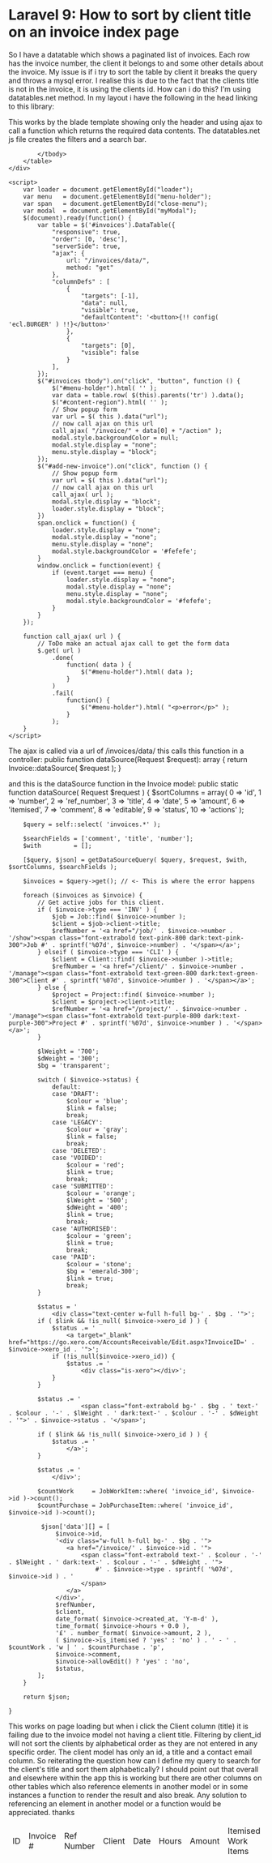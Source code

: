 
# Laravel 9: How to sort by client title on an invoice index page

So I have a datatable which shows a paginated list of invoices. Each row has the invoice number, the client it belongs to and some other details about the invoice. My issue is if i try to sort the table by client it breaks the query and throws a mysql error.
I realise this is due to the fact that the clients title is not in the invoice, it is using the clients id. How can i do this? I'm using datatables.net method. In my layout i have the following in the head linking to this library:
<script type="text/javascript" src="https://cdn.datatables.net/v/dt/jszip-2.5.0/dt-1.12.1/b-2.2.3/b-colvis-2.2.3/b-html5-2.2.3/cr-1.5.6/r-2.3.0/datatables.min.js"></script>

This works by the blade template showing only the header and using ajax to call a function which returns the required data contents. The datatables.net js file creates the filters and a search bar.
<table id="invoices" class="eclipse table table-striped table-bordered table-hover">
            <thead>
                <td style="width:34px;">ID</td>
                <td style="width:120px">Invoice #</td>
                <td style="width:128px">Ref Number</td>
                <td style="width:128px">Client</td>
                <td style="width:80px">Date</td>
                <td style="width:70px">Hours</td>
                <td style="width:100px">Amount</td>
                <td style="width:124px">Itemised Work Items</td>
                <td>Comment</td>
                <td style="width:32px;">Can Edit?</td>
                <td style="width:96px">Status</td>
                <td style="width:16px;">...</td>
            </thead>
            <tbody>

            </tbody>
        </table>
    </div>

    <script>
        var loader = document.getElementById("loader");
        var menu   = document.getElementById("menu-holder");
        var span   = document.getElementById("close-menu");
        var modal  = document.getElementById("myModal");
        $(document).ready(function() {
            var table = $('#invoices').DataTable({
                "responsive": true,
                "order": [0, 'desc'],
                "serverSide": true,
                "ajax": {
                    url: "/invoices/data/",
                    method: "get"
                },
                "columnDefs" : [
                    {
                        "targets": [-1],
                        "data": null,
                        "visible": true,
                        "defaultContent": '<button>{!! config( 'ecl.BURGER' ) !!}</button>'
                    },
                    {
                        "targets": [0],
                        "visible": false
                    }
                ],
            });
            $("#invoices tbody").on("click", "button", function () {
                $("#menu-holder").html( '' );
                var data = table.row( $(this).parents('tr') ).data();
                $("#content-region").html( '' );
                // Show popup form
                var url = $( this ).data("url");
                // now call ajax on this url
                call_ajax( "/invoice/" + data[0] + "/action" );
                modal.style.backgroundColor = null;
                modal.style.display = "none";
                menu.style.display = "block";
            });
            $("#add-new-invoice").on("click", function () {
                // Show popup form
                var url = $( this ).data("url");
                // now call ajax on this url
                call_ajax( url );
                modal.style.display = "block";
                loader.style.display = "block";
            })
            span.onclick = function() {
                loader.style.display = "none";
                modal.style.display = "none";
                menu.style.display = "none";
                modal.style.backgroundColor = '#fefefe';
            }
            window.onclick = function(event) {
                if (event.target === menu) {
                    loader.style.display = "none";
                    modal.style.display = "none";
                    menu.style.display = "none";
                    modal.style.backgroundColor = '#fefefe';
                }
            }
        });

        function call_ajax( url ) {
            // ToDo make an actual ajax call to get the form data
            $.get( url )
                .done(
                    function( data ) {
                        $("#menu-holder").html( data );
                    }
                )
                .fail(
                    function() {
                        $("#menu-holder").html( "<p>error</p>" );
                    }
                );
        }
    </script>

The ajax is called via a url of /invoices/data/ this calls this function in a controller:
public function dataSource(Request $request): array
    {
        return Invoice::dataSource( $request );
    }

and this is the dataSource function in the Invoice model:
    public static function dataSource( Request $request )
    {
        $sortColumns = array(
            0 => 'id',
            1 => 'number',
            2 => 'ref_number',
            3 => 'title',
            4 => 'date',
            5 => 'amount',
            6 => 'itemised',
            7 => 'comment',
            8 => 'editable',
            9 => 'status',
            10 => 'actions'
        );

        $query = self::select( 'invoices.*' );

        $searchFields = ['comment', 'title', 'number'];
        $with         = [];

        [$query, $json] = getDataSourceQuery( $query, $request, $with, $sortColumns, $searchFields );

        $invoices = $query->get(); // <- This is where the error happens

        foreach ($invoices as $invoice) {
            // Get active jobs for this client.
            if ( $invoice->type === 'INV' ) {
                $job = Job::find( $invoice->number );
                $client = $job->client->title;
                $refNumber = '<a href="/job/' . $invoice->number . '/show"><span class="font-extrabold text-pink-800 dark:text-pink-300">Job #' . sprintf('%07d', $invoice->number) . '</span></a>';
            } elseif ( $invoice->type === 'CLI' ) {
                $client = Client::find( $invoice->number )->title;
                $refNumber = '<a href="/client/' . $invoice->number . '/manage"><span class="font-extrabold text-green-800 dark:text-green-300">Client #' . sprintf('%07d', $invoice->number ) . '</span></a>';
            } else {
                $project = Project::find( $invoice->number );
                $client = $project->client->title;
                $refNumber = '<a href="/project/' . $invoice->number . '/manage"><span class="font-extrabold text-purple-800 dark:text-purple-300">Project #' . sprintf('%07d', $invoice->number ) . '</span></a>';
            }

            $lWeight = '700';
            $dWeight = '300';
            $bg = 'transparent';

            switch ( $invoice->status) {
                default:
                case 'DRAFT':
                    $colour = 'blue';
                    $link = false;
                    break;
                case 'LEGACY':
                    $colour = 'gray';
                    $link = false;
                    break;
                case 'DELETED':
                case 'VOIDED':
                    $colour = 'red';
                    $link = true;
                    break;
                case 'SUBMITTED':
                    $colour = 'orange';
                    $lWeight = '500';
                    $dWeight = '400';
                    $link = true;
                    break;
                case 'AUTHORISED':
                    $colour = 'green';
                    $link = true;
                    break;
                case 'PAID':
                    $colour = 'stone';
                    $bg = 'emerald-300';
                    $link = true;
                    break;
            }

            $status = '
                <div class="text-center w-full h-full bg-' . $bg . '">';
            if ( $link && !is_null( $invoice->xero_id ) ) {
                $status .= '
                    <a target="_blank" href="https://go.xero.com/AccountsReceivable/Edit.aspx?InvoiceID=' . $invoice->xero_id . '">';
                if (!is_null($invoice->xero_id)) {
                    $status .= '
                        <div class="is-xero"></div>';
                }
            }

            $status .= '
                        <span class="font-extrabold bg-' . $bg . ' text-' . $colour . '-' . $lWeight . ' dark:text-' . $colour . '-' . $dWeight . '">' . $invoice->status . '</span>';

            if ( $link && !is_null( $invoice->xero_id ) ) {
                $status .= '
                    </a>';
            }

            $status .= '
                </div>';

            $countWork     = JobWorkItem::where( 'invoice_id', $invoice->id )->count();
            $countPurchase = JobPurchaseItem::where( 'invoice_id', $invoice->id )->count();

             $json['data'][] = [
                 $invoice->id,
                 '<div class="w-full h-full bg-' . $bg . '">
                    <a href="/invoice/' . $invoice->id . '">
                        <span class="font-extrabold text-' . $colour . '-' . $lWeight . ' dark:text-' . $colour . '-' . $dWeight . '">
                            #' . $invoice->type . sprintf( '%07d', $invoice->id ) . '
                        </span>
                    </a>
                 </div>',
                 $refNumber,
                 $client,
                 date_format( $invoice->created_at, 'Y-m-d' ),
                 time_format( $invoice->hours + 0.0 ),
                 '£' . number_format( $invoice->amount, 2 ),
                 ( $invoice->is_itemised ? 'yes' : 'no' ) . ' - ' . $countWork . 'w | ' . $countPurchase . 'p',
                 $invoice->comment,
                 $invoice->allowEdit() ? 'yes' : 'no',
                 $status,
            ];
        }

        return $json;

    }

This works on page loading but when i click the Client column (title) it is failing due to the invoice model not having a client title. Filtering by client_id will not sort the clients by alphabetical order as they are not entered in any specific order. The client model has only an id, a title and a contact email column.
So reiterating the question how can I define my query to search for the client's title and sort them alphabetically?
I should point out that overall and elsewhere within the app this is working but there are other columns on other tables which also reference elements in another model or in some instances a function to render the result and also break.
Any solution to referencing an element in another model or a function would be appreciated.
thanks

        